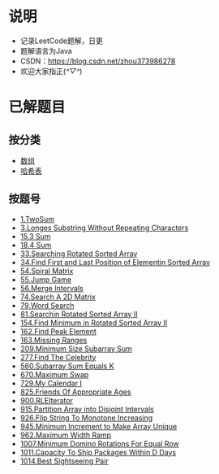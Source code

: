 # 说明 #
- 记录LeetCode题解，日更
- 题解语言为Java
- CSDN：https://blog.csdn.net/zhou373986278
- 欢迎大家指正(*^▽^*)

# 已解题目 #
## 按分类 ##
- [数组](https://github.com/JuiceZhou/Leetcode/tree/master/java/array)
- [哈希表](https://github.com/JuiceZhou/Leetcode/tree/master/java/hashmap)

## 按题号 ##
- [1.TwoSum](https://github.com/JuiceZhou/Leetcode/blob/master/java/hashmap/%241_TwoSum.java)
- [3.Longes Substring Without Repeating Characters](https://github.com/JuiceZhou/Leetcode/blob/master/java/hashmap/%243_LongesSubstringWithoutRepeatingCharacters.java)
- [15.3 Sum](https://github.com/JuiceZhou/Leetcode/blob/master/java/array/%2415_3Sum.java)
- [18.4 Sum](https://github.com/JuiceZhou/Leetcode/blob/master/java/array/%2418_4Sum.java)
- [33.Searching Rotated Sorted Array](https://github.com/JuiceZhou/Leetcode/blob/master/java/array/%2433_SearchinRotatedSortedArray.java)
- [34.Find First and Last Position of Elementin Sorted Array](https://github.com/JuiceZhou/Leetcode/blob/master/java/array/%2434_FindFirstandLastPositionofElementinSortedArray.java)
- [54.Spiral Matrix](https://github.com/JuiceZhou/Leetcode/blob/master/java/array/%2454_SpiralMatrix.java)
- [55.Jump Game](https://github.com/JuiceZhou/Leetcode/blob/master/java/array/%2455_JumpGame.java)
- [56.Merge Intervals](https://github.com/JuiceZhou/Leetcode/blob/master/java/array/%2456_MergeIntervals.java)
- [74.Search A 2D Matrix](https://github.com/JuiceZhou/Leetcode/blob/master/java/array/%2474_SearchA2DMatrix.java)
- [79.Word Search](https://github.com/JuiceZhou/Leetcode/blob/master/java/array/%2479_WordSearch.java)
- [81.Searchin Rotated Sorted Array II](https://github.com/JuiceZhou/Leetcode/blob/master/java/array/%2481_SearchinRotatedSortedArrayII.java)
- [154.Find Minimum in Rotated Sorted Array II](https://github.com/JuiceZhou/Leetcode/blob/master/java/array/%24154_FindMinimuminRotatedSortedArrayII.java)
- [162.Find Peak Element](https://github.com/JuiceZhou/Leetcode/blob/master/java/array/%24162_FindPeakElement.java)
- [163.Missing Ranges](https://github.com/JuiceZhou/Leetcode/blob/master/java/array/$163_MissingRanges.java)
- [209.Minimum Size Subarray Sum](https://github.com/JuiceZhou/Leetcode/blob/master/java/array/%24209_MinimumSizeSubarraySum.java)
- [277.Find The Celebrity](https://github.com/JuiceZhou/Leetcode/blob/master/java/array/%24277_FindTheCelebrity.java)
- [560.Subarray Sum Equals K](https://github.com/JuiceZhou/Leetcode/blob/master/java/array/%24560_SubarraySumEqualsK.java)
- [670.Maximum Swap](https://github.com/JuiceZhou/Leetcode/blob/master/java/array/%24670_MaximumSwap.java)
- [729.My Calendar I](https://github.com/JuiceZhou/Leetcode/blob/master/java/array/%24729_MyCalendarI.java)
- [825.Friends Of Appropriate Ages](https://github.com/JuiceZhou/Leetcode/blob/master/java/array/%24825_FriendsOfAppropriateAges.java)
- [900.RLEIterator](https://github.com/JuiceZhou/Leetcode/blob/master/java/array/%24900_RLEIterator.java)
- [915.Partition Array into Disjoint Intervals](https://github.com/JuiceZhou/Leetcode/blob/master/java/array/%24915_PartitionArrayintoDisjointIntervals.java)
- [926.Flip String To Monotone Increasing](https://github.com/JuiceZhou/Leetcode/blob/master/java/array/%24926_FlipStringToMonotoneIncreasing.java)
- [945.Minimum Increment to Make Array Unique](https://github.com/JuiceZhou/Leetcode/blob/master/java/array/%24945_MinimumIncrementtoMakeArrayUnique.java)
- [962.Maximum Width Ramp](https://github.com/JuiceZhou/Leetcode/blob/master/java/array/%24962_MaximumWidthRamp.java)
- [1007.Minimum Domino Rotations For Equal Row](https://github.com/JuiceZhou/Leetcode/blob/master/java/array/%241007_MinimumDominoRotationsForEqualRow.java)
- [1011.Capacity To Ship Packages Within D Days](https://github.com/JuiceZhou/Leetcode/blob/master/java/array/%241011_CapacityToShipPackagesWithinDDays.java)
- [1014.Best Sightseeing Pair](https://github.com/JuiceZhou/Leetcode/blob/master/java/array/%241014_BestSightseeingPair.java)
